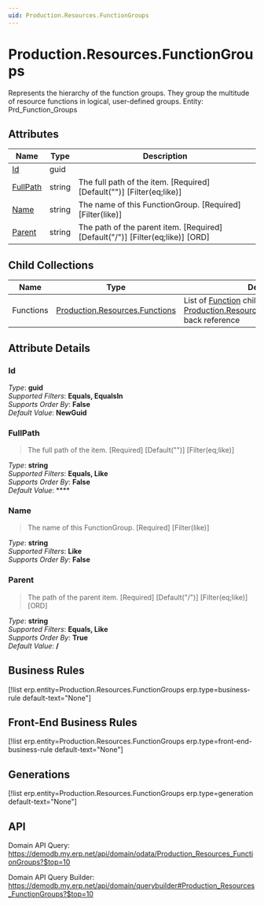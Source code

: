 ```yaml
---
uid: Production.Resources.FunctionGroups
---
```

# Production.Resources.FunctionGroups

Represents the hierarchy of the function groups. They group the multitude of resource functions in logical, user-defined groups. Entity: Prd_Function_Groups

## Attributes

| Name | Type | Description |
| ---- | ---- | --- |
| [Id](Production.Resources.FunctionGroups.md#Id) | guid |  
| [FullPath](Production.Resources.FunctionGroups.md#FullPath) | string | The full path of the item. [Required] [Default("")] [Filter(eq;like)] 
| [Name](Production.Resources.FunctionGroups.md#Name) | string | The name of this FunctionGroup. [Required] [Filter(like)] 
| [Parent](Production.Resources.FunctionGroups.md#Parent) | string | The path of the parent item. [Required] [Default("/")] [Filter(eq;like)] [ORD] 

## Child Collections

| Name | Type | Description |
| ---- | ---- | --- |
| Functions | [Production.Resources.Functions](Production.Resources.Functions.md) | List of [Function](Production.Resources.Functions.md) child objects, based on the [Production.Resources.Function.FunctionGroup](Production.Resources.Functions.md#FunctionGroup) back reference 


## Attribute Details

### Id

_Type_: **guid**  
_Supported Filters_: **Equals, EqualsIn**  
_Supports Order By_: **False**  
_Default Value_: **NewGuid**  

### FullPath

> The full path of the item. [Required] [Default("")] [Filter(eq;like)]

_Type_: **string**  
_Supported Filters_: **Equals, Like**  
_Supports Order By_: **False**  
_Default Value_: ****  

### Name

> The name of this FunctionGroup. [Required] [Filter(like)]

_Type_: **string**  
_Supported Filters_: **Like**  
_Supports Order By_: **False**  

### Parent

> The path of the parent item. [Required] [Default("/")] [Filter(eq;like)] [ORD]

_Type_: **string**  
_Supported Filters_: **Equals, Like**  
_Supports Order By_: **True**  
_Default Value_: **/**  



## Business Rules

[!list erp.entity=Production.Resources.FunctionGroups erp.type=business-rule default-text="None"]

## Front-End Business Rules

[!list erp.entity=Production.Resources.FunctionGroups erp.type=front-end-business-rule default-text="None"]

## Generations

[!list erp.entity=Production.Resources.FunctionGroups erp.type=generation default-text="None"]

## API

Domain API Query:
<https://demodb.my.erp.net/api/domain/odata/Production_Resources_FunctionGroups?$top=10>

Domain API Query Builder:
<https://demodb.my.erp.net/api/domain/querybuilder#Production_Resources_FunctionGroups?$top=10>

